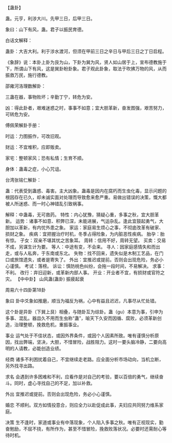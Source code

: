 【蛊卦】

蛊。元亨，利涉大川。先甲三日，后甲三日。

象曰：山下有风，蛊。君子以振民育德。

白话文解释：

蛊卦：大吉大利。利于涉水渡河，但须在甲前三日之辛日与甲后三日之丁日启程。

《象辞》说：本卦上卦为艮为山，下卦为巽为风，贤人如山居于上，宣布德教施于下，所谓山下有风，这是巽卦盼卦象。君子观此卦象，取法于吹拂万物的风，从而振救万民，施行德教。

邵雍河洛理数解卦：

三蛊在器，事物败坏；辛勤丁宁，转危为安。

凶：得此卦者，艰难迷惑之时，事事不如意；宜大胆革新，奋发图强，艰苦努力，可转危为安。

傅佩荣解卦手册：

时运：力图振作，可改旧观。

财运：不宜堆积，应即贩卖。

家宅：整顿家风；恐有私情；生育不顺。

身体：蛊毒之症，小心咒诅。

台湾张铭仁解卦：

蛊：代表受到蛊惑、毒害。主大凶象。蛊毒是因内在腐朽而生虫化毒，显示问题的根因存在已久，却未诚实面对处理而导致愈来愈严重。易做出错误的决策，慨大都被人所迷惑、而一时心神错乱引致祸事。

解释：中蛊毒，无可救药。
特性：内心犹豫，猜疑心重，多事之秋，宜大胆革新。
运势：诸事不如意、积弊已深，未能进展，气运杂乱。逢此宜鼓起勇气，大胆加以革新，有内忧外患之象。
家运：家庭易生烦心之事，不彻底改革有破家、损财之象。
疾病：宜把握治疗时机，冬季占得险象，为内脏恶性疾病。
胎孕：胎有惊。
子女：双亲不堪其忧之苦象耳。
周转：信用不好，周转无望。
买卖：交易不成，另谋生计为要。
等人：中途有变，不会来。
寻人：因家庭感情失和而出走，或与人私奔，于东南或东北。
失物：找不回来，遗失似是木制工艺品，在门口或旅馆遗失，或者是寄失了。
外出：宜推迟或提前。否则会出现危险，务必小心谨慎。
考试：落榜。
诉讼：慎防桃色纠纷，会拖一段时间，不易解决。
求事：不利。
改行：弃旧迎新，或革新内部人事。
开业：开业者不宜，有损财或官符之灾。
【中中卦】 山风蛊(蛊卦) 振疲起衰

周易六十四卦第18卦

象曰 卦中爻象如推磨，顺当为福反为祸，心中有益且迟迟，凡事尽从忙处错。

这个卦是异卦（下巽上艮）相叠，与随卦互为综卦。蛊（gu）本意为事，引申为多事、混乱。器皿久不用而生虫称“蛊”，喻天下久安而因循、腐败，必须革新创造，治理整顿，挽救危机，重振事业。

事业 运气处于不佳状态，或因外界条件，或因个人因素所致。唯有谨慎分析原因，找出弊端，坚决，大胆，不惜冒险，战胜阻力。这时一要头脑冷静，二要向高明的人请教，必能创造业绩。

经商 诸多不利困扰着自己，不宜继续走老路。应全面分析市场动向，当机立断，另外找寻出路。

求名 会遇到许多困难和不利，应看作是对自己的考验，要以百倍的勇气，继续奋斗。同时，虚心寻找自己的不足，加以补救。

外出 宜推迟或提前。否则会出现危险，务必小心谨慎。

婚恋 不顺利。双方如情投意合，则应全力以赴促成此事，夫妇应共同努力维系家庭。

决策 生不逢时，家道或事业有中落现象，个人陷入多事之秋。唯有正视现实，勤奋勉励，不屈不挠，有所作为，甚至不惜冒险，挽救败落状况。必要时还需耐心等待时机。
